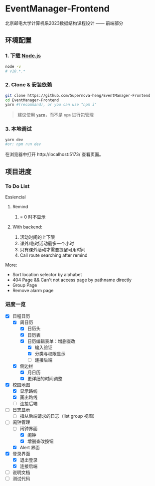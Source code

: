 # EventManager-Frontend

北京邮电大学计算机系2023数据结构课程设计 —— 前端部分

## 环境配置

### 1. 下载 [Node.js](https://nodejs.org/en)

```bash
node -v
# v18.*.*
```

### 2. Clone & 安装依赖

```bash
git clone https://github.com/5upernova-heng/EventManager-Frontend
cd EventManager-Frontend
yarn #(recommand), or you can use "npm i"
```

> 建议使用 [`yarn`](https://yarnpkg.com/)，而不是 `npm` 进行包管理

### 3. 本地调试

```bash
yarn dev 
#or: npm run dev
```

在浏览器中打开 http://localhost:5173/ 查看页面。

## 项目进度

### To Do List

Essiencial

1. Remind
   1. = 0 时不显示

2. With backend:
   1. 活动时间的上下限
   1. 课外/临时活动最多一个小时
   1. 只有课外活动才需要提醒可用时间
   1. Call route searching after remind

More:
- Sort location selector by alphabet
- 404 Page && Can't not access page by pathname directly
- Group Page
- Remove alarm page

### 进度一览

- [x] 日程日历
  - [x] 周日历
    - [x] 日历头
    - [x] 日历表
    - [x] 日历编辑表单：增删查改
      - [x] 输入验证
      - [x] 分类与权限显示
      - [ ] 连接后端
  - [x] 侧边栏
    - [x] 月日历
    - [x] 更详细的时间调整
- [x] 校园地图
  - [x] 显示路线
  - [x] 画出路线
  - [ ] 连接后端
- [ ] 日志显示
  - [ ] 指从后端请求的日志（list group 视图）
- [ ] 闹钟管理
  - [ ] 闹钟界面
    - [x] 闹钟
    - [x] 增删查改按钮
  - [x] Alert 界面
- [x] 登录界面
  - [x] 退出登录
  - [x] 连接后端
- [ ] 说明文档
- [ ] 测试代码